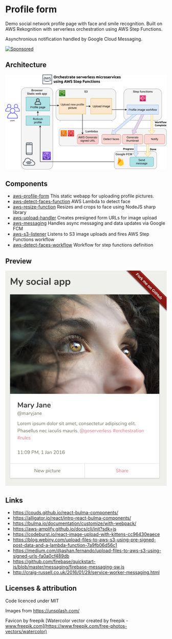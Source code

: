 # Profile form

Demo social network profile page with face and smile recognition. Built on AWS Rekognition with serverless orchestration using AWS Step Functions.

Asynchronious notification handled by Google Cloud Messaging.

[![Sponsored](https://img.shields.io/badge/chilicorn-sponsored-brightgreen.svg)](http://spiceprogram.org/oss-sponsorship/)

## Architecture

![Architecture](architecture.png)

## Components

- [aws-profile-form](https://github.com/huksley/aws-profile-form/) This static webapp for uploading profile pictures.
- [aws-detect-faces-function](https://github.com/huksley/aws-detect-faces-function/) AWS Lambda to detect face
- [aws-resize-function](https://github.com/huksley/aws-resize-function/) Resizes and crops to face using NodeJS sharp library
- [aws-upload-handler](https://github.com/huksley/aws-upload-handler/) Creates presigned form URLs for image upload
- [aws-messaging](https://github.com/huksley/aws-messaging/) Handles async messaging and data updates via Google FCM
- [aws-s3-listener](https://github.com/huksley/aws-s3-listener/) Listens to S3 image uploads and fires AWS Step Functions workflow
- [aws-detect-faces-workflow](https://github.com/huksley/aws-detect-faces-workflow) Workflow for step functions definition

## Preview

![Preview](assets/preview.png)

## Links

- https://couds.github.io/react-bulma-components/
- https://alligator.io/react/intro-react-bulma-components/
- https://bulma.io/documentation/customize/with-webpack/
- https://aws-amplify.github.io/docs/cli/init?sdk=js
- https://codeburst.io/react-image-upload-with-kittens-cc96430eaece
- https://blog.webiny.com/upload-files-to-aws-s3-using-pre-signed-post-data-and-a-lambda-function-7a9fb06d56c1
- https://medium.com/@ashan.fernando/upload-files-to-aws-s3-using-signed-urls-fa0a0cf489db
- https://github.com/firebase/quickstart-js/blob/master/messaging/firebase-messaging-sw.js
- http://craig-russell.co.uk/2016/01/29/service-worker-messaging.html

## Licenses & attribution

Code licenced under MIT

Images from https://unsplash.com/

Favicon by freepik [Watercolor vector created by freepik - www.freepik.com](https://www.freepik.com/free-photos-vectors/watercolor)
